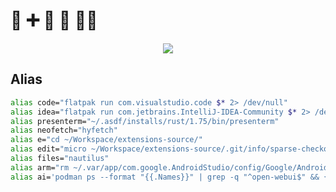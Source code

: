# 🦌 ➕ 🚢 🟰 🏴‍☠️
<div align="center">
  <img src="https://moco.mehiz.live/get/@choppeh?theme=moebooru&" />
</div>

## Alias
```sh
alias code="flatpak run com.visualstudio.code $* 2> /dev/null"
alias idea="flatpak run com.jetbrains.IntelliJ-IDEA-Community $* 2> /dev/null"
alias presenterm="~/.asdf/installs/rust/1.75/bin/presenterm"
alias neofetch="hyfetch"
alias e="cd ~/Workspace/extensions-source/"
alias edit="micro ~/Workspace/extensions-source/.git/info/sparse-checkout"
alias files="nautilus"
alias arm="rm ~/.var/app/com.google.AndroidStudio/config/Google/AndroidStudio*/.lock"
alias ai='podman ps --format "{{.Names}}" | grep -q "^open-webui$" && { podman stop open-webui; echo "AI encerrada"; } || { podman start open-webui; echo "Iniciando AI..." ; sleep 5; flatpak run org.mozilla.firefox http://localhost:8080 1> /dev/null & }'
```
